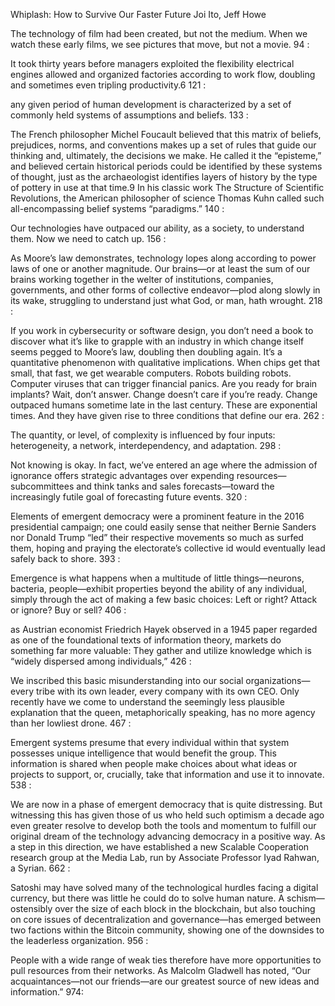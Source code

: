 Whiplash: How to Survive Our Faster Future
Joi Ito, Jeff Howe

The technology of film had been created, but not the medium. When we watch these early films, we see pictures that move, but not a movie.
94: 

It took thirty years before managers exploited the flexibility electrical engines allowed and organized factories according to work flow, doubling and sometimes even tripling productivity.6
121: 

any given period of human development is characterized by a set of commonly held systems of assumptions and beliefs.
133: 

The French philosopher Michel Foucault believed that this matrix of beliefs, prejudices, norms, and conventions makes up a set of rules that guide our thinking and, ultimately, the decisions we make. He called it the “episteme,” and believed certain historical periods could be identified by these systems of thought, just as the archaeologist identifies layers of history by the type of pottery in use at that time.9 In his classic work The Structure of Scientific Revolutions, the American philosopher of science Thomas Kuhn called such all-encompassing belief systems “paradigms.”
140: 

Our technologies have outpaced our ability, as a society, to understand them. Now we need to catch up.
156: 

As Moore’s law demonstrates, technology lopes along according to power laws of one or another magnitude. Our brains—or at least the sum of our brains working together in the welter of institutions, companies, governments, and other forms of collective endeavor—plod along slowly in its wake, struggling to understand just what God, or man, hath wrought.
218: 

If you work in cybersecurity or software design, you don’t need a book to discover what it’s like to grapple with an industry in which change itself seems pegged to Moore’s law, doubling then doubling again. It’s a quantitative phenomenon with qualitative implications. When chips get that small, that fast, we get wearable computers. Robots building robots. Computer viruses that can trigger financial panics. Are you ready for brain implants? Wait, don’t answer. Change doesn’t care if you’re ready. Change outpaced humans sometime late in the last century. These are exponential times. And they have given rise to three conditions that define our era.
262: 

The quantity, or level, of complexity is influenced by four inputs: heterogeneity, a network, interdependency, and adaptation.
298: 

Not knowing is okay. In fact, we’ve entered an age where the admission of ignorance offers strategic advantages over expending resources—subcommittees and think tanks and sales forecasts—toward the increasingly futile goal of forecasting future events.
320: 

Elements of emergent democracy were a prominent feature in the 2016 presidential campaign; one could easily sense that neither Bernie Sanders nor Donald Trump “led” their respective movements so much as surfed them, hoping and praying the electorate’s collective id would eventually lead safely back to shore.
393: 

Emergence is what happens when a multitude of little things—neurons, bacteria, people—exhibit properties beyond the ability of any individual, simply through the act of making a few basic choices: Left or right? Attack or ignore? Buy or sell?
406: 

as Austrian economist Friedrich Hayek observed in a 1945 paper regarded as one of the foundational texts of information theory, markets do something far more valuable: They gather and utilize knowledge which is “widely dispersed among individuals,”
426: 

We inscribed this basic misunderstanding into our social organizations—every tribe with its own leader, every company with its own CEO. Only recently have we come to understand the seemingly less plausible explanation that the queen, metaphorically speaking, has no more agency than her lowliest drone.
467: 

Emergent systems presume that every individual within that system possesses unique intelligence that would benefit the group. This information is shared when people make choices about what ideas or projects to support, or, crucially, take that information and use it to innovate.
538: 

We are now in a phase of emergent democracy that is quite distressing. But witnessing this has given those of us who held such optimism a decade ago even greater resolve to develop both the tools and momentum to fulfill our original dream of the technology advancing democracy in a positive way. As a step in this direction, we have established a new Scalable Cooperation research group at the Media Lab, run by Associate Professor Iyad Rahwan, a Syrian.
662: 

Satoshi may have solved many of the technological hurdles facing a digital currency, but there was little he could do to solve human nature. A schism—ostensibly over the size of each block in the blockchain, but also touching on core issues of decentralization and governance—has emerged between two factions within the Bitcoin community, showing one of the downsides to the leaderless organization.
956: 

People with a wide range of weak ties therefore have more opportunities to pull resources from their networks. As Malcolm Gladwell has noted, “Our acquaintances—not our friends—are our greatest source of new ideas and information.”
974: 